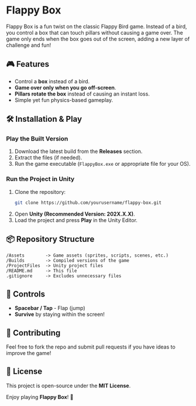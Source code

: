 # Flappy Box

Flappy Box is a fun twist on the classic Flappy Bird game. Instead of a bird, you control a box that can touch pillars without causing a game over. The game only ends when the box goes out of the screen, adding a new layer of challenge and fun!

## 🎮 Features
- Control a **box** instead of a bird.
- **Game over only when you go off-screen**.
- **Pillars rotate the box** instead of causing an instant loss.
- Simple yet fun physics-based gameplay.

## 🛠️ Installation & Play
### Play the Built Version
1. Download the latest build from the **Releases** section.
2. Extract the files (if needed).
3. Run the game executable (`FlappyBox.exe` or appropriate file for your OS).

### Run the Project in Unity
1. Clone the repository:
   ```sh
   git clone https://github.com/yourusername/flappy-box.git
   ```
2. Open **Unity (Recommended Version: 202X.X.X)**.
3. Load the project and press **Play** in the Unity Editor.

## 📦 Repository Structure
```
/Assets        -> Game assets (sprites, scripts, scenes, etc.)
/Builds        -> Compiled versions of the game
/ProjectFiles  -> Unity project files
/README.md     -> This file
.gitignore     -> Excludes unnecessary files
```

## 🔧 Controls
- **Spacebar / Tap** - Flap (jump)
- **Survive** by staying within the screen!

## 🚀 Contributing
Feel free to fork the repo and submit pull requests if you have ideas to improve the game!

## 📜 License
This project is open-source under the **MIT License**.

Enjoy playing **Flappy Box**! 🎉
